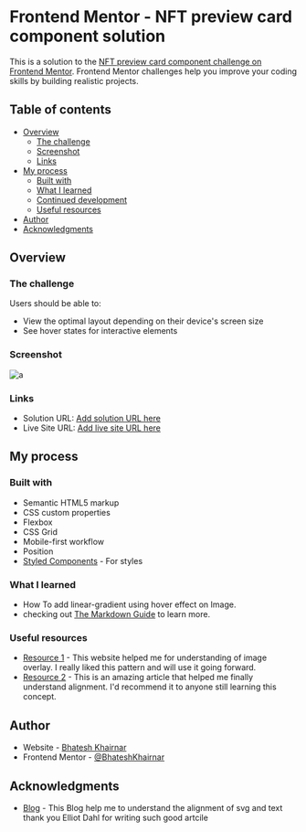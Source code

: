 # Frontend Mentor - NFT preview card component solution

This is a solution to the [NFT preview card component challenge on Frontend Mentor](https://www.frontendmentor.io/challenges/nft-preview-card-component-SbdUL_w0U). Frontend Mentor challenges help you improve your coding skills by building realistic projects. 

## Table of contents

- [Overview](#overview)
  - [The challenge](#the-challenge)
  - [Screenshot](#screenshot)
  - [Links](#links)
- [My process](#my-process)
  - [Built with](#built-with)
  - [What I learned](#what-i-learned)
  - [Continued development](#continued-development)
  - [Useful resources](#useful-resources)
- [Author](#author)
- [Acknowledgments](#acknowledgments)


## Overview

### The challenge

Users should be able to:

- View the optimal layout depending on their device's screen size
- See hover states for interactive elements

### Screenshot

![a](https://github.com/BhateshKhairnar/NFT-Preview-Card-Component/assets/111328681/541b5ab6-3af4-4f69-b135-df6c0281bc21)


### Links

- Solution URL: [Add solution URL here](https://your-solution-url.com)
- Live Site URL: [Add live site URL here](https://your-live-site-url.com)

## My process

### Built with

- Semantic HTML5 markup
- CSS custom properties
- Flexbox
- CSS Grid
- Mobile-first workflow
- Position 
- [Styled Components](https://styled-components.com/) - For styles

### What I learned

- How To add linear-gradient using hover effect on Image.
- checking out [The Markdown Guide](https://www.markdownguide.org/) to learn more.


### Useful resources

- [Resource 1](https://www.w3schools.com/howto/howto_css_image_overlay.asp) - This website helped me for understanding of image overlay. I really liked this pattern and will use it going forward.
- [Resource 2](https://blog.prototypr.io/align-svg-icons-to-text-and-say-goodbye-to-font-icons-d44b3d7b26b4) - This is an amazing article that helped me finally understand alignment. I'd recommend it to anyone still learning this concept.

## Author

- Website - [Bhatesh Khairnar](https://www.your-site.com)
- Frontend Mentor - [@BhateshKhairnar](https://www.frontendmentor.io/profile/BhateshKhairnar)


## Acknowledgments

- [Blog](https://blog.prototypr.io/align-svg-icons-to-text-and-say-goodbye-to-font-icons-d44b3d7b26b4) - This Blog help me to understand the alignment of svg and text thank you Elliot Dahl for writing such good artcile 
